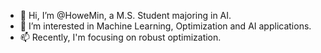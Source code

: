 - 👋 Hi, I’m @HoweMin, a M.S. Student majoring in AI.
- 👀 I’m interested in Machine Learning, Optimization and AI applications.
- 📫 Recently, I'm focusing on robust optimization.

<!---
HoweMin/HoweMin is a ✨ special ✨ repository because its `README.md` (this file) appears on your GitHub profile.
You can click the Preview link to take a look at your changes.
--->
